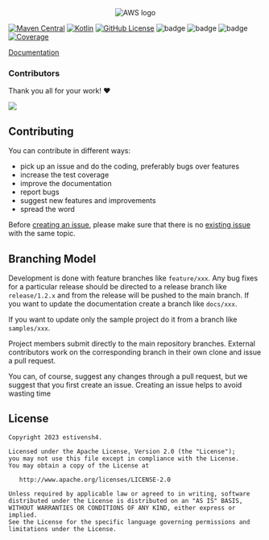 <div align="center">

  <picture>
    <source media="(prefers-color-scheme: dark)" srcset="https://raw.githubusercontent.com/estivensh4/aws-kmp/main/.github/images/aws.svg">
    <img alt="AWS logo" src="https://raw.githubusercontent.com/estivensh4/aws-kmp/main/.github/images/aws.svg">
  </picture>

</div>

[![Maven Central](https://img.shields.io/maven-central/v/io.github.estivensh4/aws-common)](https://mvnrepository.com/artifact/io.github.estivensh4)
[![Kotlin](https://img.shields.io/badge/kotlin-1.9.20-blue.svg?logo=kotlin)](http://kotlinlang.org)
[![GitHub License](https://img.shields.io/badge/license-Apache%20License%202.0-blue.svg?style=flat)](http://www.apache.org/licenses/LICENSE-2.0)
![badge][badge-android]
![badge][badge-ios]
![badge][badge-jvm]
[![Coverage](https://sonarcloud.io/api/project_badges/measure?project=estivensh4_aws-kmp&metric=coverage)](https://sonarcloud.io/summary/new_code?id=estivensh4_aws-kmp)

[Documentation](https://estivensh4.github.io/aws-kmp/default-topic.html)

### Contributors

Thank you all for your work! ❤️

<a href="https://github.com/estivensh4/aws-kmp/graphs/contributors">
  <img src="https://contrib.rocks/image?repo=estivensh4/aws-kmp" />
</a>

[badge-android]: http://img.shields.io/badge/-android-6EDB8D.svg?style=flat
[badge-ios]: http://img.shields.io/badge/-ios-CDCDCD.svg?style=flat
[badge-jvm]: http://img.shields.io/badge/-jvm-DB413D.svg?style=flat

## Contributing

You can contribute in different ways:

* pick up an issue and do the coding, preferably bugs over features
* increase the test coverage
* improve the documentation
* report bugs
* suggest new features and improvements
* spread the word

Before [creating an issue](https://github.com/estivensh4/aws-kmp/issues/new), please make sure that there is no [existing issue](https://github.com/estivensh4/aws-kmp/issues) with the same topic.

Branching Model
---------------
Development is done with feature branches like `feature/xxx`. Any bug fixes for a particular release should be directed to a release branch like `release/1.2.x` and from the release will be pushed to the main branch. If you want to update the documentation create a branch like `docs/xxx`.

If you want to update only the sample project do it from a branch like `samples/xxx`.

Project members submit directly to the main repository branches. External contributors work on the corresponding branch in their own clone and issue a pull request.

You can, of course, suggest any changes through a pull request, but we suggest that you first create an issue. Creating an issue helps to avoid wasting time

## License

    Copyright 2023 estivensh4.
    
    Licensed under the Apache License, Version 2.0 (the "License");
    you may not use this file except in compliance with the License.
    You may obtain a copy of the License at
    
       http://www.apache.org/licenses/LICENSE-2.0
    
    Unless required by applicable law or agreed to in writing, software
    distributed under the License is distributed on an "AS IS" BASIS,
    WITHOUT WARRANTIES OR CONDITIONS OF ANY KIND, either express or implied.
    See the License for the specific language governing permissions and
    limitations under the License.

